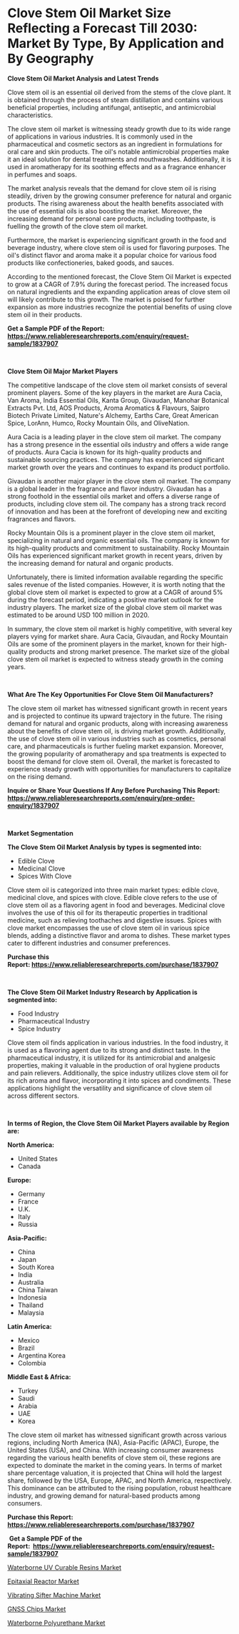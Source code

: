 <p><h1>Clove Stem Oil Market Size Reflecting a Forecast Till 2030: Market By Type, By Application and By Geography</h1></p><p><strong>Clove Stem Oil Market Analysis and Latest Trends</strong></p>
<p><p>Clove stem oil is an essential oil derived from the stems of the clove plant. It is obtained through the process of steam distillation and contains various beneficial properties, including antifungal, antiseptic, and antimicrobial characteristics.</p><p>The clove stem oil market is witnessing steady growth due to its wide range of applications in various industries. It is commonly used in the pharmaceutical and cosmetic sectors as an ingredient in formulations for oral care and skin products. The oil's notable antimicrobial properties make it an ideal solution for dental treatments and mouthwashes. Additionally, it is used in aromatherapy for its soothing effects and as a fragrance enhancer in perfumes and soaps.</p><p>The market analysis reveals that the demand for clove stem oil is rising steadily, driven by the growing consumer preference for natural and organic products. The rising awareness about the health benefits associated with the use of essential oils is also boosting the market. Moreover, the increasing demand for personal care products, including toothpaste, is fuelling the growth of the clove stem oil market.</p><p>Furthermore, the market is experiencing significant growth in the food and beverage industry, where clove stem oil is used for flavoring purposes. The oil's distinct flavor and aroma make it a popular choice for various food products like confectioneries, baked goods, and sauces.</p><p>According to the mentioned forecast, the Clove Stem Oil Market is expected to grow at a CAGR of 7.9% during the forecast period. The increased focus on natural ingredients and the expanding application areas of clove stem oil will likely contribute to this growth. The market is poised for further expansion as more industries recognize the potential benefits of using clove stem oil in their products.</p></p>
<p><strong>Get a Sample PDF of the Report:&nbsp; <a href="https://www.reliableresearchreports.com/enquiry/request-sample/1837907">https://www.reliableresearchreports.com/enquiry/request-sample/1837907</a></strong></p>
<p>&nbsp;</p>
<p><strong>Clove Stem Oil Major Market Players</strong></p>
<p><p>The competitive landscape of the clove stem oil market consists of several prominent players. Some of the key players in the market are Aura Cacia, Van Aroma, India Essential Oils, Kanta Group, Givaudan, Manohar Botanical Extracts Pvt. Ltd, AOS Products, Aroma Aromatics & Flavours, Saipro Biotech Private Limited, Nature's Alchemy, Earths Care, Great American Spice, LorAnn, Humco, Rocky Mountain Oils, and OliveNation.</p><p>Aura Cacia is a leading player in the clove stem oil market. The company has a strong presence in the essential oils industry and offers a wide range of products. Aura Cacia is known for its high-quality products and sustainable sourcing practices. The company has experienced significant market growth over the years and continues to expand its product portfolio.</p><p>Givaudan is another major player in the clove stem oil market. The company is a global leader in the fragrance and flavor industry. Givaudan has a strong foothold in the essential oils market and offers a diverse range of products, including clove stem oil. The company has a strong track record of innovation and has been at the forefront of developing new and exciting fragrances and flavors.</p><p>Rocky Mountain Oils is a prominent player in the clove stem oil market, specializing in natural and organic essential oils. The company is known for its high-quality products and commitment to sustainability. Rocky Mountain Oils has experienced significant market growth in recent years, driven by the increasing demand for natural and organic products.</p><p>Unfortunately, there is limited information available regarding the specific sales revenue of the listed companies. However, it is worth noting that the global clove stem oil market is expected to grow at a CAGR of around 5% during the forecast period, indicating a positive market outlook for the industry players. The market size of the global clove stem oil market was estimated to be around USD 100 million in 2020.</p><p>In summary, the clove stem oil market is highly competitive, with several key players vying for market share. Aura Cacia, Givaudan, and Rocky Mountain Oils are some of the prominent players in the market, known for their high-quality products and strong market presence. The market size of the global clove stem oil market is expected to witness steady growth in the coming years.</p></p>
<p>&nbsp;</p>
<p><strong>What Are The Key Opportunities For Clove Stem Oil Manufacturers?</strong></p>
<p><p>The clove stem oil market has witnessed significant growth in recent years and is projected to continue its upward trajectory in the future. The rising demand for natural and organic products, along with increasing awareness about the benefits of clove stem oil, is driving market growth. Additionally, the use of clove stem oil in various industries such as cosmetics, personal care, and pharmaceuticals is further fueling market expansion. Moreover, the growing popularity of aromatherapy and spa treatments is expected to boost the demand for clove stem oil. Overall, the market is forecasted to experience steady growth with opportunities for manufacturers to capitalize on the rising demand.</p></p>
<p><strong>Inquire or Share Your Questions If Any Before Purchasing This Report: <a href="https://www.reliableresearchreports.com/enquiry/pre-order-enquiry/1837907">https://www.reliableresearchreports.com/enquiry/pre-order-enquiry/1837907</a></strong></p>
<p>&nbsp;</p>
<p><strong>Market Segmentation</strong></p>
<p><strong>The Clove Stem Oil Market Analysis by types is segmented into:</strong></p>
<p><ul><li>Edible Clove</li><li>Medicinal Clove</li><li>Spices With Clove</li></ul></p>
<p><p>Clove stem oil is categorized into three main market types: edible clove, medicinal clove, and spices with clove. Edible clove refers to the use of clove stem oil as a flavoring agent in food and beverages. Medicinal clove involves the use of this oil for its therapeutic properties in traditional medicine, such as relieving toothaches and digestive issues. Spices with clove market encompasses the use of clove stem oil in various spice blends, adding a distinctive flavor and aroma to dishes. These market types cater to different industries and consumer preferences.</p></p>
<p><strong>Purchase this Report:&nbsp;<a href="https://www.reliableresearchreports.com/purchase/1837907">https://www.reliableresearchreports.com/purchase/1837907</a></strong></p>
<p>&nbsp;</p>
<p><strong>The Clove Stem Oil Market Industry Research by Application is segmented into:</strong></p>
<p><ul><li>Food Industry</li><li>Pharmaceutical Industry</li><li>Spice Industry</li></ul></p>
<p><p>Clove stem oil finds application in various industries. In the food industry, it is used as a flavoring agent due to its strong and distinct taste. In the pharmaceutical industry, it is utilized for its antimicrobial and analgesic properties, making it valuable in the production of oral hygiene products and pain relievers. Additionally, the spice industry utilizes clove stem oil for its rich aroma and flavor, incorporating it into spices and condiments. These applications highlight the versatility and significance of clove stem oil across different sectors.</p></p>
<p>&nbsp;</p>
<p><strong>In terms of Region, the Clove Stem Oil Market Players available by Region are:</strong></p>
<p>
    <p> <strong> North America: </strong>
        <ul>
            <li>United States</li>
            <li>Canada</li>
        </ul>
        </p> 
    <p> <strong> Europe: </strong>
        <ul>
            <li>Germany</li>
            <li>France</li>
            <li>U.K.</li>
            <li>Italy</li>
            <li>Russia</li>
        </ul>
        </p> 
    <p> <strong> Asia-Pacific: </strong>
        <ul>
            <li>China</li>
            <li>Japan</li>
            <li>South Korea</li>
            <li>India</li>
            <li>Australia</li>
            <li>China Taiwan</li>
            <li>Indonesia</li>
            <li>Thailand</li>
            <li>Malaysia</li>
        </ul>
        </p> 
    <p> <strong> Latin America: </strong>
        <ul>
            <li>Mexico</li>
            <li>Brazil</li>
            <li>Argentina Korea</li>
            <li>Colombia</li>
        </ul>
        </p> 
    <p> <strong> Middle East & Africa: </strong>
        <ul>
            <li>Turkey</li>
            <li>Saudi</li>
            <li>Arabia</li>
            <li>UAE</li>
            <li>Korea</li>
        </ul>
    </p>
    </p>
<p><p>The clove stem oil market has witnessed significant growth across various regions, including North America (NA), Asia-Pacific (APAC), Europe, the United States (USA), and China. With increasing consumer awareness regarding the various health benefits of clove stem oil, these regions are expected to dominate the market in the coming years. In terms of market share percentage valuation, it is projected that China will hold the largest share, followed by the USA, Europe, APAC, and North America, respectively. This dominance can be attributed to the rising population, robust healthcare industry, and growing demand for natural-based products among consumers.</p></p>
<p><strong>Purchase this Report: <a href="https://www.reliableresearchreports.com/purchase/1837907">https://www.reliableresearchreports.com/purchase/1837907</a></strong></p>
<p>&nbsp;<strong>Get a Sample PDF of the Report:&nbsp;&nbsp;<a href="https://www.reliableresearchreports.com/enquiry/request-sample/1837907">https://www.reliableresearchreports.com/enquiry/request-sample/1837907</a></strong></p>
<p><strong></strong></p>
<p><p><a href="https://github.com/AKSHATREPORTPRIME/Market-Research-Report-List-1/blob/main/waterborne-uv-curable-resins-market.md">Waterborne UV Curable Resins Market</a></p><p><a href="https://medium.com/@ikeschumm/epitaxial-reactor-market-insight-market-trends-growth-forecasted-from-2023-to-2030-0a1fcffc8c67">Epitaxial Reactor Market</a></p><p><a href="https://medium.com/@lylaberge1964/vibrating-sifter-machine-market-size-and-market-trends-complete-industry-overview-2023-to-2030-fb0da2b742b7">Vibrating Sifter Machine Market</a></p><p><a href="https://medium.com/@mayrussel1912/gnss-chips-market-size-cagr-trends-2024-2030-71329670bf87">GNSS Chips Market</a></p><p><a href="https://github.com/Chiragrp26/Market-Research-Report-List-1/blob/main/waterborne-polyurethane-market.md">Waterborne Polyurethane Market</a></p></p>